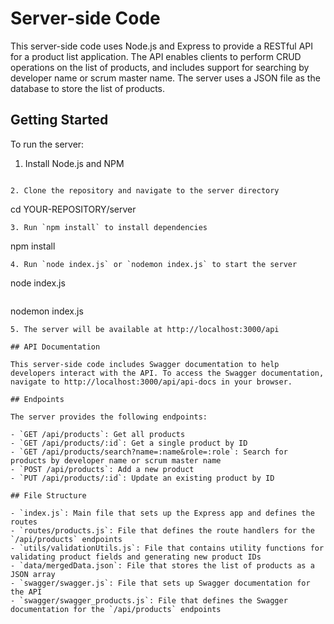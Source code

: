 # Server-side Code

This server-side code uses Node.js and Express to provide a RESTful API for a product list application. The API enables clients to perform CRUD operations on the list of products, and includes support for searching by developer name or scrum master name. The server uses a JSON file as the database to store the list of products.

## Getting Started

To run the server:

1. Install Node.js and NPM
```

2. Clone the repository and navigate to the server directory
```
cd YOUR-REPOSITORY/server
```
3. Run `npm install` to install dependencies
```
npm install
```
4. Run `node index.js` or `nodemon index.js` to start the server
```
node index.js
```
```
nodemon index.js
```
5. The server will be available at http://localhost:3000/api

## API Documentation

This server-side code includes Swagger documentation to help developers interact with the API. To access the Swagger documentation, navigate to http://localhost:3000/api/api-docs in your browser.

## Endpoints

The server provides the following endpoints:

- `GET /api/products`: Get all products
- `GET /api/products/:id`: Get a single product by ID
- `GET /api/products/search?name=:name&role=:role`: Search for products by developer name or scrum master name
- `POST /api/products`: Add a new product
- `PUT /api/products/:id`: Update an existing product by ID

## File Structure

- `index.js`: Main file that sets up the Express app and defines the routes
- `routes/products.js`: File that defines the route handlers for the `/api/products` endpoints
- `utils/validationUtils.js`: File that contains utility functions for validating product fields and generating new product IDs
- `data/mergedData.json`: File that stores the list of products as a JSON array
- `swagger/swagger.js`: File that sets up Swagger documentation for the API
- `swagger/swagger_products.js`: File that defines the Swagger documentation for the `/api/products` endpoints
